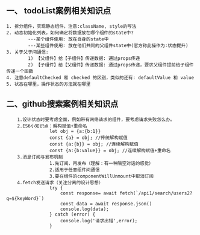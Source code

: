 ## 一、 todoList案例相关知识点
    1. 拆分组件，实现静态组件，注意:className, style的写法
    2. 动态初始化列表，如何确定将数据放在哪个组件的state中?
            ---某个组件使用: 放在自身的state中
            ---某些组件使用: 放在他们共同的父组件state中(官方称此操作为:状态提升)
    3. 关于父子间通信:
            1) 【父组件】给【子组件】传递数据: 通过props传递
            2) 【子组件】给【父组件】传递数据: 通过props传递，要求父组件提前给子组件传递一个函数
    4. 注意defaultChecked 和 checked 的区别，类似的还有: defaultValue 和 value
    5. 状态在哪里，操作状态的方法就在哪里

## 二、github搜索案例相关知识点
		1.设计状态时要考虑全面，例如带有网络请求的组件，要考虑请求失败怎么办。
		2.ES6小知识点：解构赋值+重命名
					let obj = {a:{b:1}}
					const {a} = obj; //传统解构赋值
					const {a:{b}} = obj; //连续解构赋值
					const {a:{b:value}} = obj; //连续解构赋值+重命名
		3.消息订阅与发布机制
					1.先订阅，再发布（理解：有一种隔空对话的感觉）
					2.适用于任意组件间通信
					3.要在组件的componentWillUnmount中取消订阅
		4.fetch发送请求（关注分离的设计思想）
					try {
						const response= await fetch(`/api1/search/users2?q=${keyWord}`)
						const data = await response.json()
						console.log(data);
					} catch (error) {
						console.log('请求出错',error);
					}
